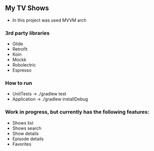 ## My TV Shows

* In this project was used MVVM arch

### 3rd party libraries
* Glide
* Retrofit
* Koin
* Mockk
* Robolectric
* Espresso

### How to run
* UnitTests -> ./gradlew test
* Application -> ./gradlew installDebug

### Work in progress, but currently has the following features:
* Shows list
* Shows search
* Show details
* Episode details
* Favorites
